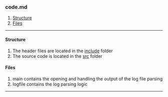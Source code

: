 ### code.md

1. [Structure](code.md#structure)
2. [Files](code.md#files)

---

#### Structure

1. The header files are located in the [include](../include/) folder
2. The source code is located in the [src](../src/) folder

#### Files

1. main contains the opening and handling the output of the log file parsing
2. logfile contains the log parsing logic

---
